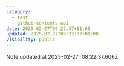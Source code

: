 ```yaml
---
category:
  - test
  - github-contents-api
date: 2025-02-27T09:22:37+01:00
updated: 2025-02-27T09:22:37+01:00
visibility: public
---
```


Note updated at 2025-02-27T08:22:37.606Z